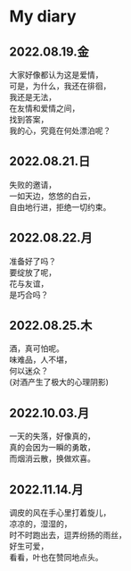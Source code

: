 # My diary

## 2022.08.19.金

大家好像都认为这是爱情，  
可是，为什么，我还在徘徊，  
我还是无法，  
在友情和爱情之间，  
找到答案，  
我的心，究竟在何处漂泊呢？

## 2022.08.21.日

失败的邀请，  
一如天边，悠悠的白云，  
自由地行进，拒绝一切约束。

## 2022.08.22.月

准备好了吗？  
要绽放了呢，  
花与友谊，  
是巧合吗？

## 2022.08.25.木

酒，真可怕呢。  
味难品，人不堪，  
何以迷众？  
(对酒产生了极大的心理阴影)

## 2022.10.03.月

一天的失落，好像真的，  
真的会因为一瞬的勇敢，  
而烟消云散，换做欢喜。

## 2022.11.14.月

调皮的风在手心里打着旋儿，  
凉凉的，湿湿的，  
时不时跑出去，逗弄纷扬的雨丝，  
好生可爱，  
看看，叶也在赞同地点头。
